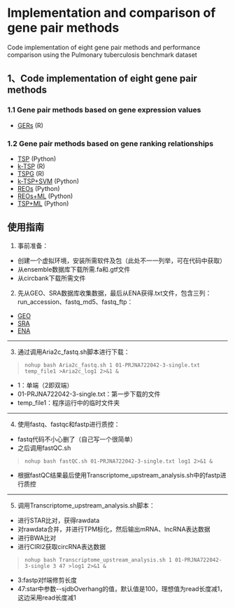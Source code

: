 # Implementation and comparison of gene pair methods
Code implementation of eight gene pair methods and performance comparison using the Pulmonary tuberculosis benchmark dataset

## 1、Code implementation of eight gene pair methods
### 1.1 Gene pair methods based on gene expression values
- [GERs]() (R)
### 1.2 Gene pair methods based on gene ranking relationships
- [TSP](https://pubmed.ncbi.nlm.nih.gov/12208747) (Python)
- [k-TSP]() (R)
- [TSPG]() (R)
- [k-TSP+SVM]() (Python)
- [REOs]() (Python)
- [REOs+ML]() (Python)
- [TSP+ML]() (Python)
  
## 使用指南
1. 事前准备：
- 创建一个虚拟环境，安装所需软件及包（此处不一一列举，可在代码中获取）
- 从ensemble数据库下载所需.fa和.gtf文件
- 从circbank下载所需文件
2. 先从GEO、SRA数据库收集数据，最后从ENA获得.txt文件，包含三列：run_accession、fastq_md5、fastq_ftp：
  - [GEO](https://www.ncbi.nlm.nih.gov/geo/?tdsourcetag=s_pcqq_aiomsg)
  - [SRA](https://www.ncbi.nlm.nih.gov/sra)
  - [ENA](https://www.ebi.ac.uk/ena/browser/home)
---
3. 通过调用Aria2c_fastq.sh脚本进行下载：

> `nohup bash Aria2c_fastq.sh 1 01-PRJNA722042-3-single.txt temp_file1 >Aria2c_log1 2>&1 &`
- 1：单端（2即双端）
- 01-PRJNA722042-3-single.txt：第一步下载的文件
- temp_file1：程序运行中的临时文件夹
---
4. 使用fastq、fastqc和fastp进行质控：
- fastq代码不小心删了（自己写一个很简单）
- 之后调用fastQC.sh

> `nohup bash fastQC.sh 01-PRJNA722042-3-single.txt log1 2>&1 &`
- 根据fastQC结果最后使用Transcriptome_upstream_analysis.sh中的fastp进行质控
---
5. 调用Transcriptome_upstream_analysis.sh脚本：
- 进行STAR比对，获得rawdata
- 对rawdata合并，并进行TPM标化，然后输出mRNA、lncRNA表达数据
- 进行BWA比对
- 进行CIRI2获取circRNA表达数据

> `nohup bash Transcriptome_upstream_analysis.sh 1 01-PRJNA722042-3-single 3 47 >log1 2>&1 &`
- 3:fastp对f端修剪长度
- 47:star中参数--sjdbOverhang的值，默认值是100，理想值为read长度减1，这边采用read长度减1

